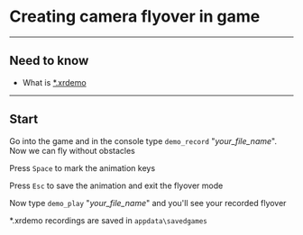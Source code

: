 # Creating camera flyover in game

___

## Need to know

- What is [*.xrdemo](../../reference/file-formats/general/xrdemo.md)

___

## Start

Go into the game and in the console type `demo_record` "*your_file_name*". Now we can fly without obstacles

Press `Space` to mark the animation keys

Press `Esc` to save the animation and exit the flyover mode

Now type `demo_play` "*your_file_name*" and you'll see your recorded flyover

*.xrdemo recordings are saved in `appdata\savedgames`
